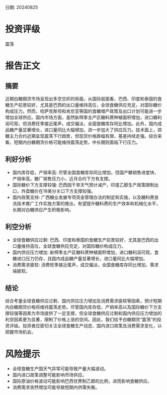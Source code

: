 
日期: 20240825

# 投资评级

震荡

# 报告正文

## 摘要

近期白糖期货市场呈现出多空交织的局面。从国际层面看，巴西、印度和泰国的食糖生产前景较好，尤其是巴西的出口量维持高位，全球食糖供应充足，对国际糖价构成压力。然而，哈萨克斯坦和肯尼亚等国的食糖增产政策及出口计划可能进一步增加全球供应。国内市场方面，虽然新榨季主产区糖料蔗种植面积增加，进口糖利润可观，但消费旺季接近尾声，成交偏淡，全国食糖库存同比增加。此外，国内成品糖产量显著增长，进口量同比大幅增加，进一步加大了供应压力。技术面上，郑糖主力合约近期呈现震荡下行趋势，但现货价格跌幅有限，基差持续走强。综合来看，短期内白糖期货价格可能维持震荡走势，中长期则面临下行压力。

## 利好分析

* 国内库存低，产销率高: 尽管全国食糖库存同比增加，但国产糖销售进度快，产销率高，糖厂销售压力小，近月合约下方有支撑。
* 国际糖价下方支撑较强: 巴西因干旱天气预计减产，印度乙醇生产政策限制出口，外盘糖价在18美分关口下方支撑较强。
* 国内政策支持: 广西糖业发展专项资金管理办法的制定和实施，以及糖料蔗良法技术推广工作实施方案的推出，有望提升糖料蔗的生产效率和机械化水平，长期对白糖供应产生积极影响。

## 利空分析

* 全球食糖供应过剩: 巴西、印度和泰国的食糖生产前景较好，尤其是巴西的出口量维持高位，全球食糖供应充足，对国际糖价构成压力。
* 国内供应压力增加: 新榨季主产区糖料蔗种植面积增加，进口糖利润可观，食糖进口压力仍存，且国内成品糖产量显著增长，进口量同比大幅增加。
* 消费需求疲软: 消费旺季接近尾声，成交偏淡，全国食糖库存同比增加，需求端疲软。

## 结论

综合考量全球食糖供应过剩、国内供应压力增加及消费需求疲软等因素，预计短期内白糖期货价格将维持震荡走势。尽管国内库存低、产销率高以及国际糖价下方支撑较强等因素为市场提供了一定支撑，但全球食糖供应过剩和国内供应压力增加的利空因素更为显著，限制了价格上涨的空间。因此，我们给予白糖期货“震荡”的投资评级。投资者应密切关注全球食糖生产动态、国内进口政策及消费需求变化，以把握市场机会。

# 风险提示

* 全球食糖生产国天气异常可能导致产量大幅波动。
* 国内进口政策调整可能影响市场供应。
* 国际原油价格波动可能影响巴西甘蔗制乙醇的比例，进而影响食糖供应。
* 消费需求突然增加可能导致短期内供需失衡。
